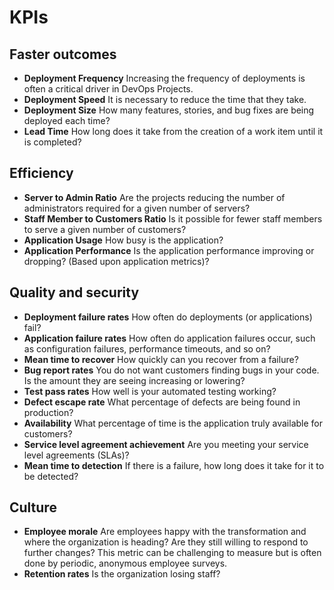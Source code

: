 # KPIs

## Faster outcomes
- **Deployment Frequency** Increasing the frequency of deployments is often a critical driver in DevOps Projects.
- **Deployment Speed** It is necessary to reduce the time that they take.
- **Deployment Size** How many features, stories, and bug fixes are being deployed each time?
- **Lead Time** How long does it take from the creation of a work item until it is completed?

## Efficiency
- **Server to Admin Ratio** Are the projects reducing the number of administrators required for a given number of servers?
- **Staff Member to Customers Ratio** Is it possible for fewer staff members to serve a given number of customers?
- **Application Usage** How busy is the application?
- **Application Performance** Is the application performance improving or dropping? (Based upon application metrics)?

## Quality and security
- **Deployment failure rates** How often do deployments (or applications) fail?
- **Application failure rates** How often do application failures occur, such as configuration failures, performance timeouts, and so on?
- **Mean time to recover** How quickly can you recover from a failure?
- **Bug report rates** You do not want customers finding bugs in your code. Is the amount they are seeing increasing or lowering?
- **Test pass rates** How well is your automated testing working?
- **Defect escape rate** What percentage of defects are being found in production?
- **Availability** What percentage of time is the application truly available for customers?
- **Service level agreement achievement** Are you meeting your service level agreements (SLAs)?
- **Mean time to detection** If there is a failure, how long does it take for it to be detected?

## Culture
- **Employee morale** Are employees happy with the transformation and where the organization is heading? Are they still willing to respond to further changes? This metric can be challenging to measure but is often done by periodic, anonymous employee surveys.
- **Retention rates** Is the organization losing staff?
